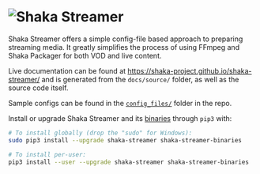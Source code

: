 # ![Shaka Streamer](https://raw.githubusercontent.com/shaka-project/shaka-streamer/main/docs/source/shaka-streamer-logo.png)


Shaka Streamer offers a simple config-file based approach to preparing streaming
media. It greatly simplifies the process of using FFmpeg and Shaka Packager for
both VOD and live content.

Live documentation can be found at
https://shaka-project.github.io/shaka-streamer/ and is generated from the
`docs/source/` folder, as well as the source code itself.

Sample configs can be found in the [`config_files/`] folder in the repo.

[`config_files/`]: https://github.com/shaka-project/shaka-streamer/tree/main/config_files

Install or upgrade Shaka Streamer and its [binaries][] through `pip3` with:

```sh
# To install globally (drop the "sudo" for Windows):
sudo pip3 install --upgrade shaka-streamer shaka-streamer-binaries

# To install per-user:
pip3 install --user --upgrade shaka-streamer shaka-streamer-binaries
```

[binaries]: https://pypi.org/project/shaka-streamer-binaries/
